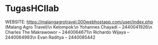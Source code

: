# TugasHCIlab
WEBSITE: https://malangagrotravel.000webhostapp.com/user/index.php (Malang Agro Travel)\n
Kelompok:\n
Yohannes Chayadi – 2440041926\n
Charles The Makrawowor – 2440064671\n
Richardo Wijaya – 2440064993\n
Evan Raditya – 2440085442

